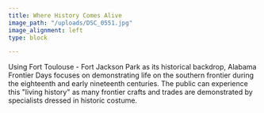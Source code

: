 ```yaml
---
title: Where History Comes Alive
image_path: "/uploads/DSC_0551.jpg"
image_alignment: left
type: block

---
```

Using Fort Toulouse - Fort Jackson Park as its historical backdrop, Alabama Frontier Days focuses on demonstrating life on the southern frontier during the eighteenth and early nineteenth centuries. The public can experience this "living history" as many frontier crafts and trades are demonstrated by specialists dressed in historic costume.
